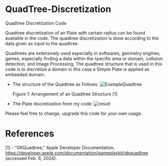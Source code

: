 # QuadTree-Discretization
Quadtree Discretization Code 

Quadtree discretization of an Plate with certain radius can be found avaliable in the code.
The quadtree discretization is done according to the data given as input to the quadtree.

Quadtrees are extensively used especially in softwares, geometry engines, games, especially finding a data within the specific area or domain, collision detection, and Image Processing. 
The quadtree structure that is used in this code is to discretize a domain in this case a Simple Plate is applied as embeeded domain.

* The structure of the Quadtree as Follows:
![ExampleQuadtree](https://github.com/Edizhanssy/QuadTree-Discretization/assets/128889535/3db6ebfb-3feb-4edd-827a-b9b0abf736b6)

  Figure 1: Arrangement of an Quadtree Structure [1]

* The Plate discretization from my code:
![result](https://github.com/Edizhanssy/QuadTree-Discretization/assets/128889535/740af1de-856b-4035-9fff-dd8aebb389c3)

Please feel free to change, upgrade this code for your own usage.
# References

[1] - “GKQuadtree,” Apple Developer Documentation, https://developer.apple.com/documentation/gameplaykit/gkquadtree (accessed Feb. 6, 2024). 

